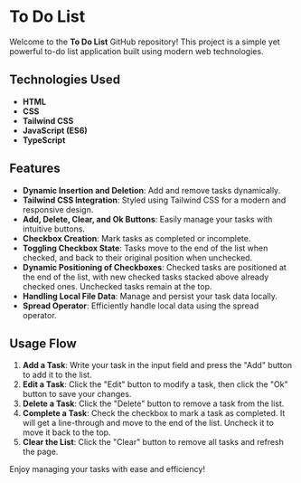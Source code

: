 # To Do List

Welcome to the **To Do List** GitHub repository! This project is a simple yet powerful to-do list application built using modern web technologies.

## Technologies Used

- **HTML**
- **CSS**
- **Tailwind CSS**
- **JavaScript (ES6)**
- **TypeScript**

## Features

- **Dynamic Insertion and Deletion**: Add and remove tasks dynamically.
- **Tailwind CSS Integration**: Styled using Tailwind CSS for a modern and responsive design.
- **Add, Delete, Clear, and Ok Buttons**: Easily manage your tasks with intuitive buttons.
- **Checkbox Creation**: Mark tasks as completed or incomplete.
- **Toggling Checkbox State**: Tasks move to the end of the list when checked, and back to their original position when unchecked.
- **Dynamic Positioning of Checkboxes**: Checked tasks are positioned at the end of the list, with new checked tasks stacked above already checked ones. Unchecked tasks remain at the top.
- **Handling Local File Data**: Manage and persist your task data locally.
- **Spread Operator**: Efficiently handle local data using the spread operator.

## Usage Flow

1. **Add a Task**: Write your task in the input field and press the "Add" button to add it to the list.
2. **Edit a Task**: Click the "Edit" button to modify a task, then click the "Ok" button to save your changes.
3. **Delete a Task**: Click the "Delete" button to remove a task from the list.
4. **Complete a Task**: Check the checkbox to mark a task as completed. It will get a line-through and move to the end of the list. Uncheck it to move it back to the top.
5. **Clear the List**: Click the "Clear" button to remove all tasks and refresh the page.

Enjoy managing your tasks with ease and efficiency!
